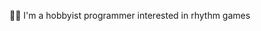 👋👋
I'm a hobbyist programmer interested in rhythm games

<!---
umaibox/umaibox is a ✨ special ✨ repository because its `README.md` (this file) appears on your GitHub profile.
You can click the Preview link to take a look at your changes.
--->
